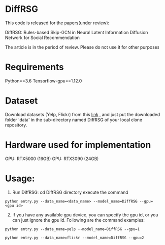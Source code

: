 # DiffRSG
This code is released for the papers(under review): 

DiffRSG: Rules-based Skip-GCN in Neural Latent Information Diffusion Network for Social Recommendation

The article is in the period of review. Please do not use it for other purposes

# Requirements
Python==3.6
Tensorflow-gpu==1.12.0

# Dataset
Download datasets (Yelp, Flickr) from this [link](https://drive.google.com/drive/folders/1YAJvgsCJLKDFPVFMX3OG7v3m1LAYZD5R?usp=sharing) , and just put the downloaded folder 'data' in the sub-directory named DiffRSG of your local clone repository.

# Hardware used for implementation
GPU: RTX5000 (16GB)
GPU: RTX3090 (24GB)

# Usage:
1. Run DiffRSG:
cd DiffRSG directory execute the command
```
python entry.py --data_name=<data_name> --model_name=DiffRSG --gpu=<gpu id>
``` 
2. If you have any available gpu device, you can specify the gpu id, or you can just ignore the gpu id. 
Following are the command examples:  
```
python entry.py --data_name=yelp --model_name=DiffRSG --gpu=1
```  
```
python entry.py --data_name=flickr --model_name=DiffRSG --gpu=2
```

